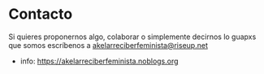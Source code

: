 # Contacto
Si quieres proponernos algo, colaborar o simplemente decirnos lo guapxs que somos escríbenos a akelarreciberfeminista@riseup.net

+ info: https://akelarreciberfeminista.noblogs.org 
